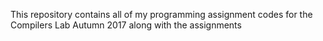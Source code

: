 This repository contains all of my programming assignment codes for the Compilers Lab Autumn 2017 along with the assignments
 
